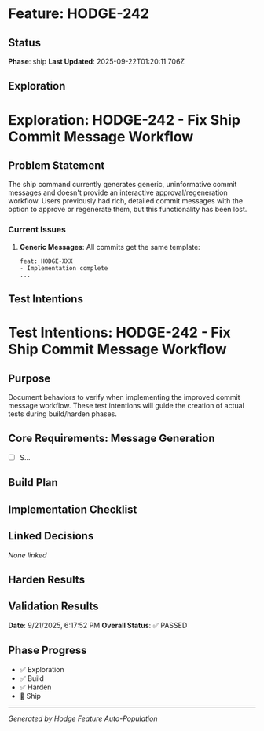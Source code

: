 # Feature: HODGE-242

## Status
**Phase**: ship
**Last Updated**: 2025-09-22T01:20:11.706Z

## Exploration
# Exploration: HODGE-242 - Fix Ship Commit Message Workflow

## Problem Statement
The ship command currently generates generic, uninformative commit messages and doesn't provide an interactive approval/regeneration workflow. Users previously had rich, detailed commit messages with the option to approve or regenerate them, but this functionality has been lost.

### Current Issues
1. **Generic Messages**: All commits get the same template:
   ```
   feat: HODGE-XXX
   - Implementation complete
   ...

## Test Intentions
# Test Intentions: HODGE-242 - Fix Ship Commit Message Workflow

## Purpose
Document behaviors to verify when implementing the improved commit message workflow.
These test intentions will guide the creation of actual tests during build/harden phases.

## Core Requirements: Message Generation
- [ ] S...

## Build Plan
## Implementation Checklist


## Linked Decisions
_None linked_

## Harden Results
## Validation Results
**Date**: 9/21/2025, 6:17:52 PM
**Overall Status**: ✅ PASSED




## Phase Progress
- ✅ Exploration
- ✅ Build
- ✅ Harden
- 🔄 Ship

---
_Generated by Hodge Feature Auto-Population_
